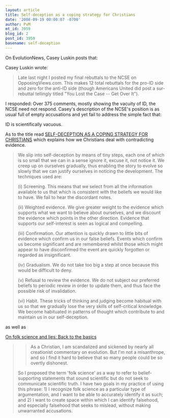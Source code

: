 ```yaml
---
layout: article
title: Self-deception as a coping strategy for Christians
date: '2008-09-19 00:00:07 -0700'
author: PvM
mt_id: 3959
blog_id: 2
post_id: 3959
basename: self-deception
---
```

On EvolutionNews, Casey Luskin posts that:

Casey Luskin wrote:

> Late last night I posted my final rebuttals to the NCSE on OpposingViews.com. This makes 12 total rebuttals for the pro-ID side and zero for the anti-ID side (though Americans United did post a sur-rebuttal tellingly titled "You Lost the Case -- Get Over It").

I responded: Over 375 comments, mostly showing the vacuity of ID, the NCSE need not respond. Casey's description of the NCSE's position is as usual full of empty accusations and yet fail to address the simple fact that:

ID is scientifically vacuous.

As to the title read [SELF-DECEPTION AS A COPING STRATEGY FOR CHRISTIANS](http://www.johnmhull.biz/Documents/self%20deception%20as%20a%20coping%20strategy.doc)  which explains how we Christians deal with contradicting evidence.

> We slip into self-deception by means of tiny steps, each one of which is so small that we can in a sense ignore it, excuse it, not notice it.  We creep up on ourselves gradually, thus enabling the story to evolve so slowly that we can justify ourselves in noticing the development.  The techniques used are:
> 
> (i) Screening.  This means that we select from all the information available to us that which is consistent with the beliefs we would like to have.  We fail to hear the discordant notes.
> 
> (ii) Weighted evidence.  We give greater weight to the evidence which supports what we want to believe about ourselves, and we discount the evidence which points in the other direction.  Evidence that supports our self-interest is seen as logical and compelling.
> 
> (iii) Confirmation.  Our attention is quickly drawn to little bits of evidence which confirm us in our false beliefs.  Events which confirm us become significant and are remembered whilst those which might appear to have disconfirmed the event are quickly forgotten or regarded as insignificant.
> 
> (iv) Gradualism.  We do not take too big a step at once because this would be difficult to deny.
> 
> (v) Refusal to review the evidence.  We do not subject our preferred beliefs to periodic review in order to update them, and thus face the possible risk of invalidation.
> 
> (vi) Habit.  These tricks of thinking and judging become habitual with us so that we gradually lose the very skills of self-critical knowledge.  We become habituated in patterns of thought which contribute to and maintain us in our self-deception.

as well as

[On folk science and lies: Back to the basics](http://sfmatheson.blogspot.com/2008/03/on-folk-science-and-lies-back-to-basics.html)

> > As a Christian, I am scandalized and sickened by nearly all creationist commentary on evolution. But I'm not a misanthrope, and so I find it hard to believe that so many people could be so overtly dishonest.
> 
> So I proposed the term 'folk science' as a way to refer to belief-supporting statements that sound scientific but do not seek to communicate scientific truth. I have two goals in my practice of using this phrase: 1) I recognize folk science as a particular type of argumentation, and I want to be able to accurately identify it as such; and 2) I want to create space within which I can identify falsehood, and especially falsehood that seeks to mislead, without making unwarranted accusations.
